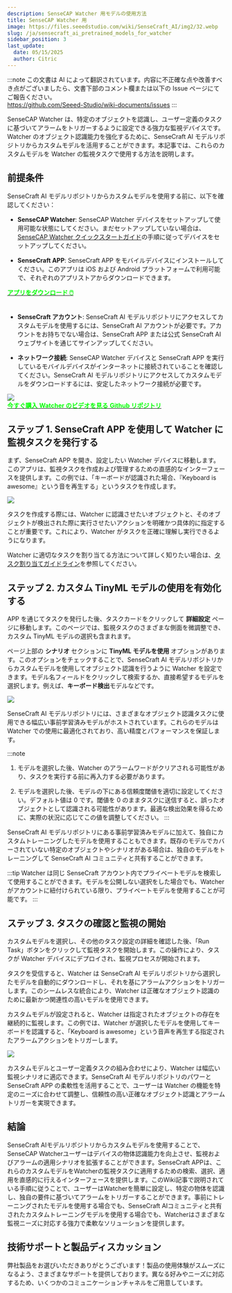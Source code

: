```yaml
---
description: SenseCAP Watcher 用モデルの使用方法
title: SenseCAP Watcher 用
image: https://files.seeedstudio.com/wiki/SenseCraft_AI/img2/32.webp
slug: /ja/sensecraft_ai_pretrained_models_for_watcher
sidebar_position: 3
last_update:
  date: 05/15/2025
  author: Citric
---
```

:::note
この文書は AI によって翻訳されています。内容に不正確な点や改善すべき点がございましたら、文書下部のコメント欄または以下の Issue ページにてご報告ください。  
https://github.com/Seeed-Studio/wiki-documents/issues
:::

SenseCAP Watcher は、特定のオブジェクトを認識し、ユーザー定義のタスクに基づいてアラームをトリガーするように設定できる強力な監視デバイスです。Watcher のオブジェクト認識能力を強化するために、SenseCraft AI モデルリポジトリからカスタムモデルを活用することができます。本記事では、これらのカスタムモデルを Watcher の監視タスクで使用する方法を説明します。

## 前提条件

SenseCraft AI モデルリポジトリからカスタムモデルを使用する前に、以下を確認してください：

- **SenseCAP Watcher**: SenseCAP Watcher デバイスをセットアップして使用可能な状態にしてください。まだセットアップしていない場合は、[SenseCAP Watcher クイックスタートガイド](https://wiki.seeedstudio.com/ja/getting_started_with_watcher/)の手順に従ってデバイスをセットアップしてください。

- **SenseCraft APP**: SenseCraft APP をモバイルデバイスにインストールしてください。このアプリは iOS および Android プラットフォームで利用可能で、それぞれのアプリストアからダウンロードできます。

<div class="get_one_now_container" style={{textAlign: 'center'}}>
    <a class="get_one_now_item" href="https://sensecraft-app-download.seeed.cc" target="_blank" rel="noopener noreferrer">
            <strong><span><font color={'FFFFFF'} size={"4"}> アプリをダウンロード 🖱️</font></span></strong>
    </a>
</div>

<br />

- **SenseCraft アカウント**: SenseCraft AI モデルリポジトリにアクセスしてカスタムモデルを使用するには、SenseCraft AI アカウントが必要です。アカウントをお持ちでない場合は、SenseCraft APP または公式 SenseCraft AI ウェブサイトを通じてサインアップしてください。

- **ネットワーク接続**: SenseCAP Watcher デバイスと SenseCraft APP を実行しているモバイルデバイスがインターネットに接続されていることを確認してください。SenseCraft AI モデルリポジトリにアクセスしてカスタムモデルをダウンロードするには、安定したネットワーク接続が必要です。

<div style={{textAlign:'center'}}><img src="https://files.seeedstudio.com/wiki/watcher_getting_started/watcherKS.jpg" style={{width:1000, height:'auto'}}/></div>

<div class="get_one_now_container" style={{textAlign: 'center'}}>
    <a class="get_one_now_item" href="https://www.seeedstudio.com/SenseCAP-Watcher-W1-A-p-5979.html" target="_blank" rel="noopener noreferrer">
            <strong><span><font color={'FFFFFF'} size={"4"}> 今すぐ購入</font></span></strong>
    </a>
    <a class="get_one_now_item" href="https://www.youtube.com/watch?v=ny22Z0cAIqE" target="_blank" rel="noopener noreferrer">
            <strong><span><font color={'FFFFFF'} size={"4"}> Watcher のビデオを見る</font></span></strong>
    </a>
    <a class="get_one_now_item" href="https://github.com/Seeed-Studio/OSHW-SenseCAP-Watcher" target="_blank" rel="noopener noreferrer">
            <strong><span><font color={'FFFFFF'} size={"4"}> Github リポジトリ</font></span></strong>
    </a>
</div>

## ステップ 1. SenseCraft APP を使用して Watcher に監視タスクを発行する

まず、SenseCraft APP を開き、設定したい Watcher デバイスに移動します。このアプリは、監視タスクを作成および管理するための直感的なインターフェースを提供します。この例では、「キーボードが認識された場合、『Keyboard is awesome』という音を再生する」というタスクを作成します。

<div style={{textAlign:'center'}}><img src="https://files.seeedstudio.com/wiki/SenseCraft_AI/img2/31.png" style={{width:250, height:'auto'}}/></div>

タスクを作成する際には、Watcher に認識させたいオブジェクトと、そのオブジェクトが検出された際に実行させたいアクションを明確かつ具体的に指定することが重要です。これにより、Watcher がタスクを正確に理解し実行できるようになります。

Watcher に適切なタスクを割り当てる方法について詳しく知りたい場合は、[タスク割り当てガイドライン](https://wiki.seeedstudio.com/ja/getting_started_with_watcher_task/)を参照してください。

## ステップ 2. カスタム TinyML モデルの使用を有効化する

APP を通じてタスクを発行した後、タスクカードをクリックして **詳細設定** ページに移動します。このページでは、監視タスクのさまざまな側面を微調整でき、カスタム TinyML モデルの選択も含まれます。

ページ上部の **シナリオ** セクションに **TinyML モデルを使用** オプションがあります。このオプションをチェックすることで、SenseCraft AI モデルリポジトリからカスタムモデルを使用してオブジェクト認識を行うように Watcher を設定できます。モデル名フィールドをクリックして検索するか、直接希望するモデルを選択します。例えば、**キーボード検出**モデルなどです。

<div style={{textAlign:'center'}}><img src="https://files.seeedstudio.com/wiki/SenseCraft_AI/img2/32.png" style={{width:1000, height:'auto'}}/></div>

SenseCraft AI モデルリポジトリには、さまざまなオブジェクト認識タスクに使用できる幅広い事前学習済みモデルがホストされています。これらのモデルは Watcher での使用に最適化されており、高い精度とパフォーマンスを保証します。

:::note
1. モデルを選択した後、Watcher のアラームワードがクリアされる可能性があり、タスクを実行する前に再入力する必要があります。

2. モデルを選択した後、モデルの下にある信頼度閾値を適切に設定してください。デフォルト値は 0 です。閾値を 0 のままタスクに送信すると、誤ったオブジェクトとして認識される可能性があります。最適な検出効果を得るために、実際の状況に応じてこの値を調整してください。
:::

SenseCraft AI モデルリポジトリにある事前学習済みモデルに加えて、独自にカスタムトレーニングしたモデルを使用することもできます。既存のモデルでカバーされていない特定のオブジェクトやシナリオがある場合は、独自のモデルをトレーニングして SenseCraft AI コミュニティと共有することができます。

:::tip
Watcher は同じ SenseCraft アカウント内でプライベートモデルを検索して使用することができます。モデルを公開しない選択をした場合でも、Watcher がアカウントに紐付けられている限り、プライベートモデルを使用することが可能です。
:::

## ステップ 3. タスクの確認と監視の開始

カスタムモデルを選択し、その他のタスク設定の詳細を確認した後、「Run Task」ボタンをクリックして監視タスクを開始します。この操作により、タスクが Watcher デバイスにデプロイされ、監視プロセスが開始されます。

タスクを受信すると、Watcher は SenseCraft AI モデルリポジトリから選択したモデルを自動的にダウンロードし、それを基にアラームアクションをトリガーします。このシームレスな統合により、Watcher は正確なオブジェクト認識のために最新かつ関連性の高いモデルを使用できます。

カスタムモデルが設定されると、Watcher は指定されたオブジェクトの存在を継続的に監視します。この例では、Watcher が選択したモデルを使用してキーボードを認識すると、「Keyboard is awesome」という音声を再生する指定されたアラームアクションをトリガーします。

<div style={{textAlign:'center'}}><img src="https://files.seeedstudio.com/wiki/SenseCraft_AI/img2/33.png" style={{width:600, height:'auto'}}/></div>

カスタムモデルとユーザー定義タスクの組み合わせにより、Watcher は幅広い監視シナリオに適応できます。SenseCraft AI モデルリポジトリのパワーと SenseCraft APP の柔軟性を活用することで、ユーザーは Watcher の機能を特定のニーズに合わせて調整し、信頼性の高い正確なオブジェクト認識とアラームトリガーを実現できます。

## 結論

SenseCraft AIモデルリポジトリからカスタムモデルを使用することで、SenseCAP Watcherユーザーはデバイスの物体認識能力を向上させ、監視およびアラームの適用シナリオを拡張することができます。SenseCraft APPは、これらのカスタムモデルをWatcherの監視タスクに適用するための検索、選択、適用を直感的に行えるインターフェースを提供します。このWiki記事で説明されている手順に従うことで、ユーザーはWatcherを簡単に設定し、特定の物体を認識し、独自の要件に基づいてアラームをトリガーすることができます。事前にトレーニングされたモデルを使用する場合でも、SenseCraft AIコミュニティと共有されたカスタムトレーニングモデルを使用する場合でも、Watcherはさまざまな監視ニーズに対応する強力で柔軟なソリューションを提供します。

## 技術サポートと製品ディスカッション

弊社製品をお選びいただきありがとうございます！製品の使用体験がスムーズになるよう、さまざまなサポートを提供しております。異なる好みやニーズに対応するため、いくつかのコミュニケーションチャネルをご用意しています。

<div class="button_tech_support_container">
<a href="https://discord.com/invite/QqMgVwHT3X" class="button_tech_support_sensecap"></a>
<a href="https://support.sensecapmx.com/portal/en/home" class="button_tech_support_sensecap3"></a>
</div>

<div class="button_tech_support_container">
<a href="mailto:support@sensecapmx.com" class="button_tech_support_sensecap2"></a>
<a href="https://github.com/Seeed-Studio/wiki-documents/discussions/69" class="button_discussion"></a>
</div>
